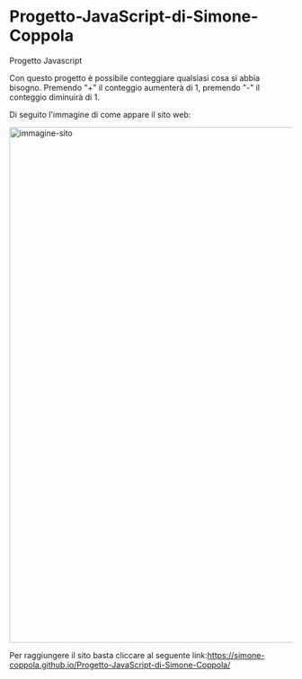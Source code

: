 # Progetto-JavaScript-di-Simone-Coppola
Progetto Javascript

Con questo progetto è possibile conteggiare qualsiasi cosa si abbia bisogno. Premendo "+" il conteggio aumenterà di 1, premendo "-" il conteggio diminuirà di 1.

Di seguito l'immagine di come appare il sito web:

<img width="1920" height="917" alt="immagine-sito" src="https://github.com/user-attachments/assets/32d04f3e-49cb-417f-a3df-f86926b1c347" />

Per raggiungere il sito basta cliccare al seguente link:https://simone-coppola.github.io/Progetto-JavaScript-di-Simone-Coppola/
